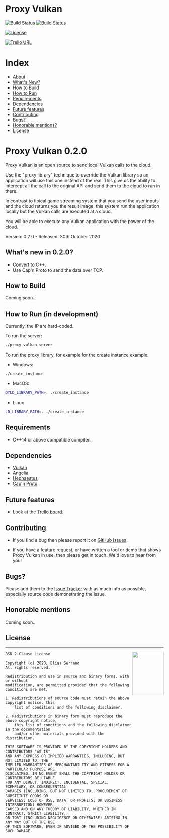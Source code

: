 # Proxy Vulkan

[![Build Status](https://travis-ci.org/feserr/proxy-vulkan.svg?branch=master)](https://travis-ci.com/github/feserr/proxy-vulkan)
[![Build Status](https://ci.appveyor.com/api/projects/status/pp3ybojahdt72b6f?svg=true)](https://travis-ci.com/github/feserr/proxy-vulkan)

[![License](https://img.shields.io/badge/license-BSD--2%20clause-blue.svg)](https://github.com/feserr/proxy-vulkan#license)

[![Trello URL](https://img.shields.io/badge/trello-ProxyVulkan-green.svg?longCache=true&style=for-the-badge)](https://trello.com/b/sklZeJXI/proxy-vulkan)

# Index

- [About](#about)
- [What's New?](#whats-new)
- [How to Build](#how-to-build)
- [How to Run](#how-to-run)
- [Requirements](#requirements)
- [Dependencies](#dependencies)
- [Future features](#future)
- [Contributing](#contributing)
- [Bugs?](#bugs)
- [Honorable mentions?](#mentions)
- [License](#license)

<a name="about"></a>

# Proxy Vulkan 0.2.0

Proxy Vulkan is an open source to send local Vulkan calls to the cloud.

Use the "proxy library" technique to override the Vulkan library so an
application will use this one instead of the real. This give us the ability
to intercept all the call to the original API and send them to the cloud to
run in there.

In contrast to tipical game streaming system that you send the user inputs and
the cloud returns you the result image, this system run the application
locally but the Vulkan calls are executed at a cloud.

You will be able to execute any Vulkan application with the power of the cloud.

Version: 0.2.0 - Released: 30th October 2020

<a name="whats-new"></a>

## What's new in 0.2.0?

- Convert to C++.
- Use Cap'n Proto to send the data over TCP.

<a name="how-to-build"></a>

## How to Build

Coming soon...

<a name="how-to-run"></a>

## How to Run (in development)

Currently, the IP are hard-coded.

To run the server:
```bash
./proxy-vulkan-server
```

To run the proxy library, for example for the create instance example:
- Windows:
```bash
./create_instance
```

- MacOS:
```bash
DYLD_LIBRARY_PATH=. ./create_instance
```

- Linux
```bash
LD_LIBRARY_PATH=. ./create_instance
```

<a name="requirements"></a>

## Requirements

- C++14 or above compatible compiler.

<a name="dependencies"></a>

## Dependencies

- [Vulkan](https://vulkan.lunarg.com)
- [Angelia](https://github.com/feserr/angelia)
- [Hephaestus](https://github.com/feserr/hephaestus)
- [Cap'n Proto](https://capnproto.org)

<a name="future"></a>

## Future features

- Look at the [Trello board](https://trello.com/b/sklZeJXI/proxy-vulkan).

<a name="contributing"></a>

## Contributing

- If you find a bug then please report it on [GitHub Issues][issues].

- If you have a feature request, or have written a tool or demo that shows Proxy Vulkan in use, then please get in touch. We'd love to hear from you!

<a name="bugs"></a>

## Bugs?

Please add them to the [Issue Tracker][issues] with as much info as possible, especially source code demonstrating the issue.

<a name="mentions"></a>

## Honorable mentions

Coming soon...

<a name="license"></a>

## License

---

<a href="http://opensource.org/licenses/BSD-2-Clause" target="_blank">
<img align="right" width="100" height="137"
 src="https://opensource.org/files/OSI_Approved_License.png">
</a>

    BSD 2-Clause License

    Copyright (c) 2020, Elias Serrano
    All rights reserved.

    Redistribution and use in source and binary forms, with or without
    modification, are permitted provided that the following conditions are met:

    1. Redistributions of source code must retain the above copyright notice, this
    	list of conditions and the following disclaimer.

    2. Redistributions in binary form must reproduce the above copyright notice,
    	this list of conditions and the following disclaimer in the documentation
    	and/or other materials provided with the distribution.

    THIS SOFTWARE IS PROVIDED BY THE COPYRIGHT HOLDERS AND CONTRIBUTORS "AS IS"
    AND ANY EXPRESS OR IMPLIED WARRANTIES, INCLUDING, BUT NOT LIMITED TO, THE
    IMPLIED WARRANTIES OF MERCHANTABILITY AND FITNESS FOR A PARTICULAR PURPOSE ARE
    DISCLAIMED. IN NO EVENT SHALL THE COPYRIGHT HOLDER OR CONTRIBUTORS BE LIABLE
    FOR ANY DIRECT, INDIRECT, INCIDENTAL, SPECIAL, EXEMPLARY, OR CONSEQUENTIAL
    DAMAGES (INCLUDING, BUT NOT LIMITED TO, PROCUREMENT OF SUBSTITUTE GOODS OR
    SERVICES; LOSS OF USE, DATA, OR PROFITS; OR BUSINESS INTERRUPTION) HOWEVER
    CAUSED AND ON ANY THEORY OF LIABILITY, WHETHER IN CONTRACT, STRICT LIABILITY,
    OR TORT (INCLUDING NEGLIGENCE OR OTHERWISE) ARISING IN ANY WAY OUT OF THE USE
    OF THIS SOFTWARE, EVEN IF ADVISED OF THE POSSIBILITY OF SUCH DAMAGE.

[issues]: https://github.com/feserr/proxy-vulkan/issues
